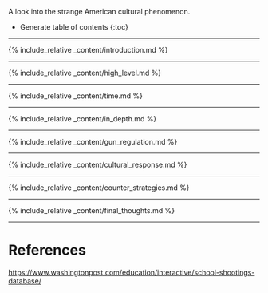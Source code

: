 A look into the strange American cultural phenomenon.

* Generate table of contents
{:toc}

---

{% include_relative _content/introduction.md %}

---

{% include_relative _content/high_level.md %}

---

{% include_relative _content/time.md %}

---

{% include_relative _content/in_depth.md %}

---

{% include_relative _content/gun_regulation.md %}

---

{% include_relative _content/cultural_response.md %}

---

{% include_relative _content/counter_strategies.md %}

---

{% include_relative _content/final_thoughts.md %}

---

# References

https://www.washingtonpost.com/education/interactive/school-shootings-database/
